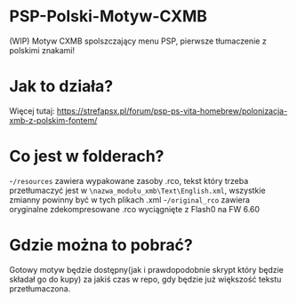 # PSP-Polski-Motyw-CXMB
 (WIP) Motyw CXMB spolszczający menu PSP, pierwsze tłumaczenie z polskimi znakami!


# Jak to działa?
Więcej tutaj: https://strefapsx.pl/forum/psp-ps-vita-homebrew/polonizacja-xmb-z-polskim-fontem/

# Co jest w folderach?
-`/resources` zawiera wypakowane zasoby .rco, tekst który trzeba przetłumaczyć jest w `\nazwa_modułu_xmb\Text\English.xml`, wszystkie zmianny powinny być w tych plikach .xml
-`/original_rco` zawiera oryginalne zdekompresowane .rco wyciągnięte z Flash0 na FW 6.60

# Gdzie można to pobrać?
Gotowy motyw będzie dostępny(jak i prawdopodobnie skrypt który będzie składał go do kupy) za jakiś czas w repo, gdy będzie już większość tekstu przetłumaczona.
